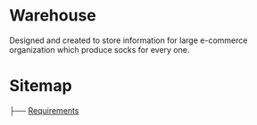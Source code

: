# Warehouse

Designed and created to store information for large e-commerce organization which produce socks for every one.

# Sitemap
├── [Requirements](https://github.com/khdevnet/warehouse/wiki/Requirements)
